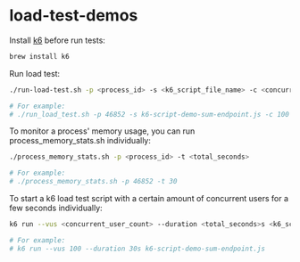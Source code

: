 # load-test-demos

Install [k6](https://k6.io/docs/) before run tests:

```bash
brew install k6
```

Run load test:

```bash
./run-load-test.sh -p <process_id> -s <k6_script_file_name> -c <concurrent_user_count> -t <total_seconds>

# For example:
# ./run_load_test.sh -p 46852 -s k6-script-demo-sum-endpoint.js -c 100 -t 30
```

To monitor a process' memory usage, you can run process_memory_stats.sh individually:

```bash
./process_memory_stats.sh -p <process_id> -t <total_seconds>

# For example:
# ./process_memory_stats.sh -p 46852 -t 30
```

To start a k6 load test script with a certain amount of concurrent users for a few seconds individually:

```bash
k6 run --vus <concurrent_user_count> --duration <total_seconds>s <k6_script_file_name>

# For example:
# k6 run --vus 100 --duration 30s k6-script-demo-sum-endpoint.js
```